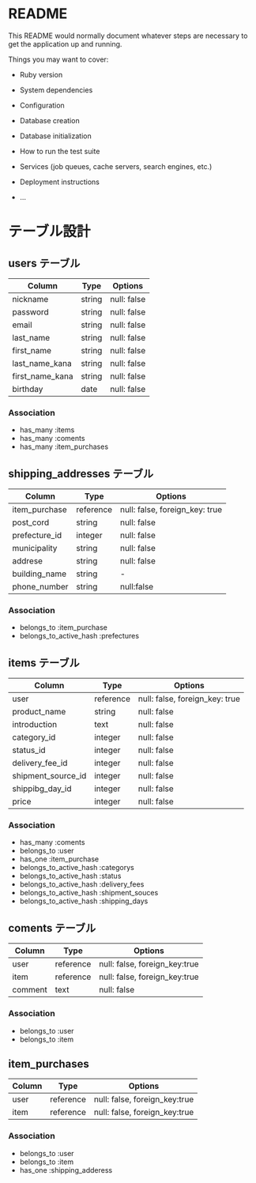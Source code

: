 # README

This README would normally document whatever steps are necessary to get the
application up and running.

Things you may want to cover:

* Ruby version

* System dependencies

* Configuration

* Database creation

* Database initialization

* How to run the test suite

* Services (job queues, cache servers, search engines, etc.)

* Deployment instructions

* ...

	
# テーブル設計

## users テーブル

| Column          | Type      | Options                        |
| --------------- | --------- | ------------------------------ |
| nickname        | string    | null: false                    |
| password        | string    | null: false                    |
| email           | string    | null: false                    |
| last_name       | string    | null: false                    |
| first_name      | string    | null: false                    |
| last_name_kana  | string    | null: false                    |
| first_name_kana | string    | null: false                    |
| birthday        | date      | null: false                    |

### Association

- has_many :items
- has_many :coments
- has_many :item_purchases



## shipping_addresses テーブル

| Column           | Type      | Options                        |
| ---------------- | --------- | ------------------------------ |
| item_purchase    | reference | null: false, foreign_key: true |
| post_cord        | string    | null: false                    |
| prefecture_id    | integer   | null: false                    |
| municipality     | string    | null: false                    |
| addrese          | string    | null: false                    |
| building_name    | string    | -                              |
| phone_number     | string    | null:false                     |

### Association

- belongs_to :item_purchase
- belongs_to_active_hash :prefectures

## items テーブル

| Column             | Type      | Options                        |
| ------------------ | --------- | ------------------------------ |
| user               | reference | null: false, foreign_key: true |
| product_name       | string    | null: false                    |
| introduction       | text      | null: false                    |
| category_id        | integer   | null: false                    |
| status_id          | integer   | null: false                    |
| delivery_fee_id    | integer   | null: false                    |
| shipment_source_id | integer   | null: false                    |
| shippibg_day_id    | integer   | null: false                    |
| price              | integer   | null: false                    |

### Association

- has_many :coments
- belongs_to :user
- has_one :item_purchase
- belongs_to_active_hash :categorys
- belongs_to_active_hash :status
- belongs_to_active_hash :delivery_fees
- belongs_to_active_hash :shipment_souces
- belongs_to_active_hash :shipping_days

## coments テーブル

| Column  | Type      | Options                       |
| ------- | --------- | ----------------------------- |
| user    | reference | null: false, foreign_key:true |
| item    | reference | null: false, foreign_key:true |
| comment | text      | null: false                   |


### Association

- belongs_to :user
- belongs_to :item

## item_purchases

| Column           | Type      | Options                       |
| ---------------- | --------- | ----------------------------- |
| user             | reference | null: false, foreign_key:true |
| item             | reference | null: false, foreign_key:true |

### Association

- belongs_to :user
- belongs_to :item
- has_one :shipping_adderess


